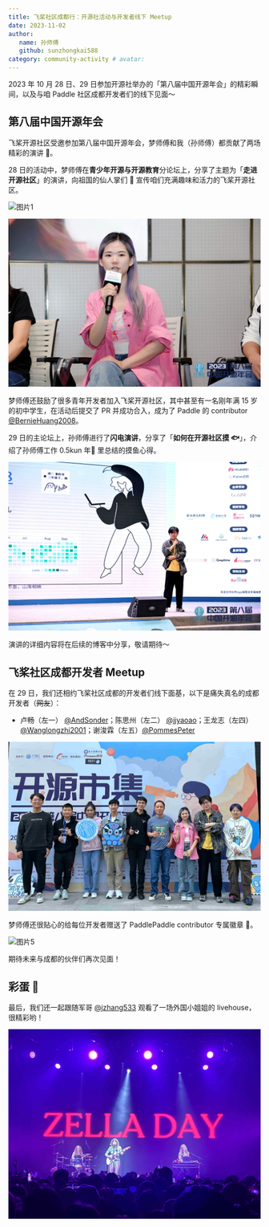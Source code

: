 ```yaml
---
title: 飞桨社区成都行：开源社活动与开发者线下 Meetup
date: 2023-11-02
author:
   name: 孙师傅
   github: sunzhongkai588
category: community-activity # avatar:
---
```


2023 年 10 月 28 日、29 日参加开源社举办的「第八届中国开源年会」的精彩瞬间，以及与咱 Paddle 社区成都开发者们的线下见面～

<!-- more -->

## 第八届中国开源年会

飞桨开源社区受邀参加第八届中国开源年会，梦师傅和我（孙师傅）都贡献了两场精彩的演讲 🎉。

28 日的活动中，梦师傅在**青少年开源与开源教育**分论坛上，分享了主题为「**走进开源社区**」的演讲，向祖国的仙人掌们 🌵 宣传咱们充满趣味和活力的飞桨开源社区。

![图片1](../images/chengdu-kaiyuanshe/chengdu-kaiyuanshe-01.jpg)

![图片2](../images/chengdu-kaiyuanshe/chengdu-kaiyuanshe-02.jpg)

梦师傅还鼓励了很多青年开发者加入飞桨开源社区，其中甚至有一名刚年满 15 岁的初中学生，在活动后提交了 PR 并成功合入，成为了 Paddle 的 contributor [@BernieHuang2008](https://github.com/BernieHuang2008)。

29 日的主论坛上，孙师傅进行了**闪电演讲**，分享了「**如何在开源社区摸 🐟**」，介绍了孙师傅工作 0.5kun 年🐔 里总结的摸鱼心得。

![图片3](../images/chengdu-kaiyuanshe/chengdu-kaiyuanshe-03.jpg)

演讲的详细内容将在后续的博客中分享，敬请期待～

## 飞桨社区成都开发者 Meetup

在 29 日，我们还相约飞桨社区成都的开发者们线下面基，以下是痛失真名的成都开发者（~~网友~~）：

- 卢畅（左一） [@AndSonder](https://github.com/AndSonder)；陈思州（左二） [@jjyaoao](https://github.com/jjyaoao)；王龙志（左四） [@Wanglongzhi2001](https://github.com/Wanglongzhi2001)；谢浚霖（左五）[@PommesPeter](https://github.com/PommesPeter)

![图片4](../images/chengdu-kaiyuanshe/chengdu-kaiyuanshe-04.jpg)

梦师傅还很贴心的给每位开发者赠送了 PaddlePaddle contributor 专属徽章 🥳。

![图片5](../images/chengdu-kaiyuanshe/chengdu-kaiyuanshe-05.jpg)

期待未来与成都的伙伴们再次见面！

## 彩蛋 🎊

最后，我们还一起跟随军哥 [@jzhang533](https://github.com/jzhang533) 观看了一场外国小姐姐的 livehouse，很精彩哟！

![图片6](../images/chengdu-kaiyuanshe/chengdu-egg.jpg)
